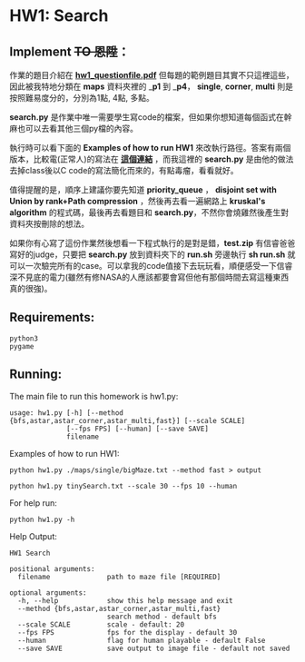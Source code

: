 # HW1: Search

## Implement ~~TO 恩陞~~：
作業的題目介紹在 __[hw1_questionfile.pdf](https://drive.google.com/drive/folders/1EwWE3j7o7XhK4JLhBwmAWh0ly7IthWaa?usp=sharing)__ 
但每題的範例題目其實不只這裡這些，因此被我特地分類在 __maps__ 資料夾裡的 ___p1__ 到 ___p4__， __single__, __corner__, __multi__ 則是按照難易度分的，分別為1點, 4點, 多點。

__search.py__ 是作業中唯一需要學生寫code的檔案，但如果你想知道每個函式在幹麻也可以去看其他三個py檔的內容。

執行時可以看下面的 __Examples of how to run HW1__ 來改執行路徑。答案有兩個版本，比較電(正常人)的寫法在 __[這個連結](https://gitlab.com/BrianLii/fai-hw1?fbclid=IwAR1rVTSh_R1VL38yx-OXXHOlPf18OeqXysbYxlDnX1-wiwH4nqK1QyVx8FA)__ ，而我這裡的 __search.py__ 是由他的做法去掉class後以C code的寫法簡化而來的，有點毒瘤，看看就好。

值得提醒的是，順序上建議你要先知道 __priority_queue__ ， __disjoint set with Union by rank+Path compression__ ，然後再去看一遍網路上 __kruskal's algorithm__ 的程式碼，最後再去看題目和 __search.py__，不然你會燒雞然後產生對資料夾按刪除的想法。

如果你有心寫了這份作業然後想看一下程式執行的是對是錯，__test.zip__ 有信睿爸爸寫好的judge，只要把 __search.py__ 放到資料夾下的 __run.sh__ 旁邊執行 __sh run.sh__ 就可以一次驗完所有的case。可以拿我的code值接下去玩玩看，順便感受一下信睿深不見底的電力(雖然有修NASA的人應該都要會寫但他有那個時間去寫這種東西真的很強)。

## Requirements:
```
python3
pygame
```
## Running:
The main file to run this homework is hw1.py:

```
usage: hw1.py [-h] [--method {bfs,astar,astar_corner,astar_multi,fast}] [--scale SCALE]
              [--fps FPS] [--human] [--save SAVE]
              filename
```

Examples of how to run HW1:
```
python hw1.py ./maps/single/bigMaze.txt --method fast > output
```
```
python hw1.py tinySearch.txt --scale 30 --fps 10 --human
```

For help run:
```
python hw1.py -h
```







Help Output:
```
HW1 Search

positional arguments:
  filename              path to maze file [REQUIRED]

optional arguments:
  -h, --help            show this help message and exit
  --method {bfs,astar,astar_corner,astar_multi,fast}
                        search method - default bfs
  --scale SCALE         scale - default: 20
  --fps FPS             fps for the display - default 30
  --human               flag for human playable - default False
  --save SAVE           save output to image file - default not saved
```
